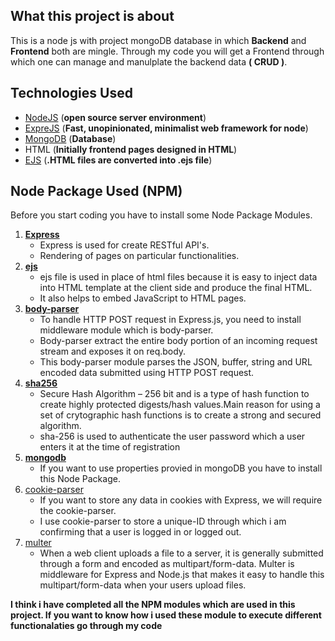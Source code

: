 ## What this project is about 
This is a node js  with project mongoDB database in which **Backend** and **Frontend** both are mingle. Through my code you will get a 
Frontend through which one can manage and manulplate the backend data **( CRUD )**.

## Technologies Used
- [NodeJS](https://nodejs.org/en/docs/) (**open source server environment**)
- [ExpreJS](https://expressjs.com/) (**Fast, unopinionated, minimalist web framework for node**)
- [MongoDB](https://docs.mongodb.com/) (**Database**)
- HTML (**Initially frontend pages designed in HTML**)
- [EJS](https://ejs.co/)  (**.HTML files are converted into .ejs file**)

## Node Package Used (**NPM**)
Before you start coding you have to install some Node Package Modules.
1. [**Express**](https://www.npmjs.com/package/express)
   - Express is used for create RESTful API's.
   - Rendering of pages on particular functionalities.
2. [**ejs**](https://www.npmjs.com/package/ejs)
   - ejs file is used in place of html files because it is easy to inject data into HTML template at the client side and produce the final HTML.
   - It also helps to embed JavaScript to HTML pages.
3. [**body-parser**](https://www.npmjs.com/package/body-parser)
   - To handle HTTP POST request in Express.js, you need to install middleware module  which is body-parser.
   - Body-parser extract the entire body portion of an incoming request stream and exposes it on req.body.
   - This body-parser module parses the JSON, buffer, string and URL encoded data submitted using HTTP POST request.
4. [**sha256**](https://www.npmjs.com/package/sha256)
   - Secure Hash Algorithm – 256 bit and is a type of hash function to create highly protected digests/hash values.Main reason for using a set of crytographic hash functions is to create a strong and secured algorithm.
   - sha-256 is used to authenticate the user password which a user enters it at the time of registration
5. [**mongodb**](https://www.npmjs.com/package/mongodb)
   - If you want to use properties provied in mongoDB you have to install this Node Package.
6. [cookie-parser](https://www.npmjs.com/package/cookie-parser)
   - If you want to store any data in cookies with Express, we will require the cookie-parser.
   - I use cookie-parser to store a unique-ID through which i am confirming that a user is logged in or logged out.
7. [multer](https://www.npmjs.com/package/multer)
   - When a web client uploads a file to a server, it is generally submitted through a form and encoded as multipart/form-data. Multer is middleware for Express and Node.js that makes it easy to handle this multipart/form-data when your users upload files.
   
**I think i have completed all the NPM modules which are used in this project. If you want to know how i used these module to execute different functionalaties go through my code**
   
